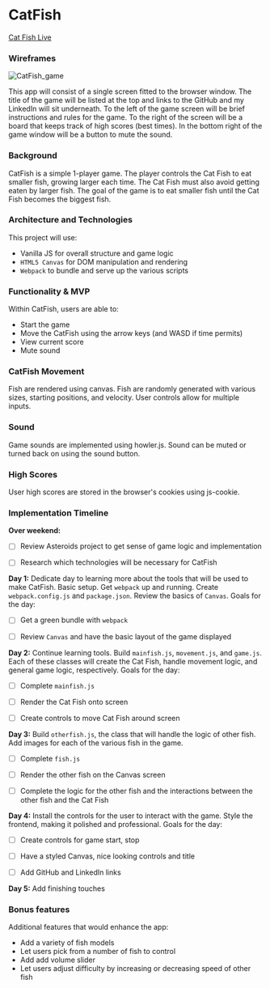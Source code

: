 # CatFish

[Cat Fish Live](https://shelchamp.github.io/CatFish/)


### Wireframes

![CatFish_game](https://i.imgur.com/ftR5Cnx.png?1)

This app will consist of a single screen fitted to the browser window. The title of the game will be listed at the top and links to the GitHub and my LinkedIn will sit underneath. To the left of the game screen will be brief instructions and rules for the game. To the right of the screen will be a board that keeps track of high scores (best times). In the bottom right of the game window will be a button to mute the sound.


### Background

CatFish is a simple 1-player game. The player controls the Cat Fish to eat smaller fish, growing larger each time. The Cat Fish must also avoid getting eaten by larger fish. The goal of the game is to eat smaller fish until the Cat Fish becomes the biggest fish.


### Architecture and Technologies

This project will use:

* Vanilla JS for overall structure and game logic
* `HTML5 Canvas` for DOM manipulation and rendering
* `Webpack` to bundle and serve up the various scripts


### Functionality & MVP

Within CatFish, users are able to:

* Start the game
* Move the CatFish using the arrow keys (and WASD if time permits)
* View current score
* Mute sound


### CatFish Movement

Fish are rendered using canvas. Fish are randomly generated with various sizes, starting positions, and velocity. User controls allow for multiple inputs.


### Sound

Game sounds are implemented using howler.js. Sound can be muted or turned back on using the sound button.


### High Scores

User high scores are stored in the browser's cookies using js-cookie.


### Implementation Timeline


**Over weekend:**

- [ ] Review Asteroids project to get sense of game logic and implementation
- [ ] Research which technologies will be necessary for CatFish


**Day 1:** Dedicate day to learning more about the tools that will be used to make CatFish. Basic setup. Get `webpack` up and running. Create `webpack.config.js` and `package.json`. Review the basics of `Canvas`. Goals for the day:

- [ ] Get a green bundle with `webpack`
- [ ] Review `Canvas` and have the basic layout of the game displayed


**Day 2:** Continue learning tools. Build `mainfish.js`, `movement.js`, and `game.js`. Each of these classes will create the Cat Fish, handle movement logic, and general game logic, respectively. Goals for the day:

- [ ] Complete `mainfish.js`
- [ ] Render the Cat Fish onto screen
- [ ] Create controls to move Cat Fish around screen


**Day 3:** Build `otherfish.js`, the class that will handle the logic of other fish. Add images for each of the various fish in the game.

- [ ] Complete `fish.js`
- [ ] Render the other fish on the Canvas screen
- [ ] Complete the logic for the other fish and the interactions between the other fish and the Cat Fish


**Day 4:** Install the controls for the user to interact with the game. Style the frontend, making it polished and professional. Goals for the day:

- [ ] Create controls for game start, stop
- [ ] Have a styled Canvas, nice looking controls and title
- [ ] Add GitHub and LinkedIn links


**Day 5:** Add finishing touches



### Bonus features

Additional features that would enhance the app:

* Add a variety of fish models
* Let users pick from a number of fish to control
* Add add volume slider
* Let users adjust difficulty by increasing or decreasing speed of other fish
